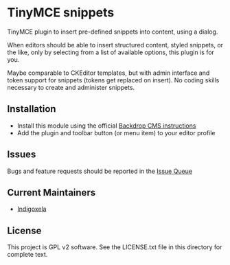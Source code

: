 # TinyMCE snippets

TinyMCE plugin to insert pre-defined snippets into content, using a dialog.

When editors should be able to insert structured content, styled snippets,
or the like, only by selecting from a list of available options, this plugin
is for you.

Maybe comparable to CKEditor templates, but with admin interface and token
 support for snippets (tokens get replaced on insert).
No coding skills necessary to create and administer snippets.

## Installation

- Install this module using the official [Backdrop CMS instructions](https://docs.backdropcms.org/documentation/extend-with-modules)
- Add the plugin and toolbar button (or menu item) to your editor profile

## Issues

Bugs and feature requests should be reported in the [Issue Queue](https://github.com/backdrop-contrib/tinymce_snippets/issues)

## Current Maintainers

- [Indigoxela](https://github.com/indigoxela)

## License

This project is GPL v2 software. See the LICENSE.txt file in this directory for complete text.
